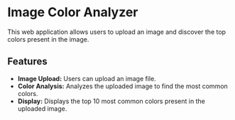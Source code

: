 # Image Color Analyzer
  This web application allows users to upload an image and discover the top colors present in the image.

## Features
- **Image Upload:** Users can upload an image file.
- **Color Analysis:** Analyzes the uploaded image to find the most common colors.
- **Display:** Displays the top 10 most common colors present in the uploaded image.

